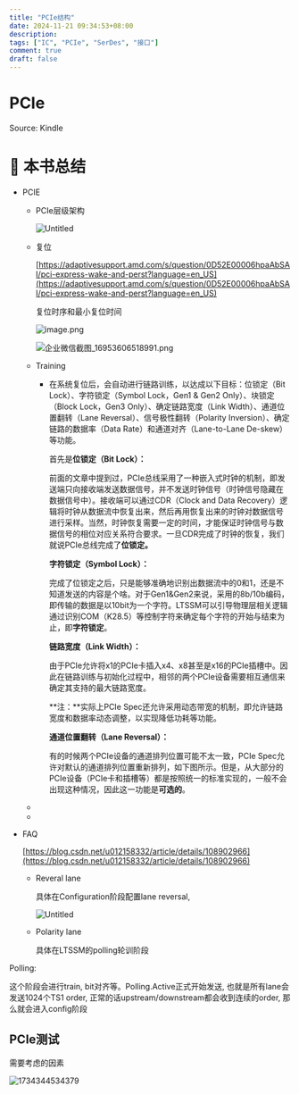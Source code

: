```yaml
---
title: "PCIe结构"
date: 2024-11-21 09:34:53+08:00
description: 
tags: ["IC", "PCIe", "SerDes", "接口"]
comment: true
draft: false
---
```

# PCIe

Source: Kindle

# 📒 本书总结

- PCIE

  - PCIe层级架构

    ![Untitled](Untitled.png)
  - 复位

    [https://adaptivesupport.amd.com/s/question/0D52E00006hpaAbSAI/pci-express-wake-and-perst?language=en_US](https://adaptivesupport.amd.com/s/question/0D52E00006hpaAbSAI/pci-express-wake-and-perst?language=en_US)

    复位时序和最小复位时间

    ![image.png](image.png)

    ![企业微信截图_16953606518991.png](%25E4%25BC%2581%25E4%25B8%259A%25E5%25BE%25AE%25E4%25BF%25A1%25E6%2588%25AA%25E5%259B%25BE_16953606518991.png)
  - Training

    - 在系统复位后，会自动进行链路训练，以达成以下目标：位锁定（Bit Lock）、字符锁定（Symbol Lock，Gen1 & Gen2 Only）、块锁定（Block Lock，Gen3 Only）、确定链路宽度（Link Width）、通道位置翻转（Lane Reversal）、信号极性翻转（Polarity Inversion）、确定链路的数据率（Data Rate）和通道对齐（Lane-to-Lane De-skew）等功能。

      首先是**位锁定（Bit Lock）：**

      前面的文章中提到过，PCIe总线采用了一种嵌入式时钟的机制，即发送端只向接收端发送数据信号，并不发送时钟信号（时钟信号隐藏在数据信号中）。接收端可以通过CDR（Clock and Data Recovery）逻辑将时钟从数据流中恢复出来，然后再用恢复出来的时钟对数据信号进行采样。当然，时钟恢复需要一定的时间，才能保证时钟信号与数据信号的相位对应关系符合要求。一旦CDR完成了时钟的恢复，我们就说PCIe总线完成了**位锁定。**

      **字符锁定（Symbol Lock）：**

      完成了位锁定之后，只是能够准确地识别出数据流中的0和1，还是不知道发送的内容是个啥。对于Gen1&Gen2来说，采用的8b/10b编码，即传输的数据是以10bit为一个字符。LTSSM可以引导物理层相关逻辑通过识别COM（K28.5）等控制字符来确定每个字符的开始与结束为止，即**字符锁定**。

      **链路宽度（Link Width）：**

      由于PCIe允许将x1的PCIe卡插入x4、x8甚至是x16的PCIe插槽中。因此在链路训练与初始化过程中，相邻的两个PCIe设备需要相互通信来确定其支持的最大链路宽度。

      **注：**实际上PCIe Spec还允许采用动态带宽的机制，即允许链路宽度和数据率动态调整，以实现降低功耗等功能。

      **通道位置翻转（Lane Reversal）：**

      有的时候两个PCIe设备的通道排列位置可能不太一致，PCIe Spec允许对默认的通道排列位置重新排列，如下图所示。但是，从大部分的PCIe设备（PCIe卡和插槽等）都是按照统一的标准实现的，一般不会出现这种情况，因此这一功能是**可选的**。
  -
  -
- FAQ

  [https://blog.csdn.net/u012158332/article/details/108902966](https://blog.csdn.net/u012158332/article/details/108902966)

  - Reveral lane

    具体在Configuration阶段配置lane reversal,

    ![Untitled](Untitled%201.png)
  - Polarity lane

    具体在LTSSM的polling轮训阶段

Polling:

这个阶段会进行train, bit对齐等。Polling.Active正式开始发送, 也就是所有lane会发送1024个TS1 order, 正常的话upstream/downstream都会收到连续的order, 那么就会进入config阶段

## PCIe测试

需要考虑的因素

![1734344534379](image/PCIe结构/1734344534379.png)
